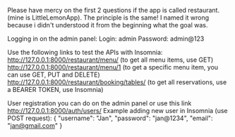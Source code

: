 Please have mercy on the first 2 questions if the app is called restaurant. (mine is LittleLemonApp). The principle is the same! 
I named it wrong because i didn't understood it from the beginning what the goal was.


Logging in on the admin panel:
Login: admin
Password: admin@123

Use the following links to test the APIs with Insomnia:
http://127.0.0.1:8000/restaurant/menu/     (to get all menu items, use GET)
http://127.0.0.1:8000/restaurant/menu/1    (to get a specific menu item, you can use GET, PUT and DELETE)
http://127.0.0.1:8000/restaurant/booking/tables/ (to get all reservations, use a BEARER TOKEN, use Insomnia)

User registration you can do on the admin panel or use this link http://127.0.0.1:8000/auth/users/
Example adding new user in Insomnia (use POST request):
{
	"username": "Jan",
	"password": "jan@1234",
	"email": "jan@gmail.com"
	}

 
